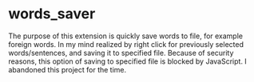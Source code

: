 # words_saver

The purpose of this extension is quickly save words to file, for example foreign words. In my mind realized by right click for previously selected words/sentences, and saving it to specified file. Because of security reasons, this option of saving to specified file is blocked by JavaScript. I abandoned this project for the time.
